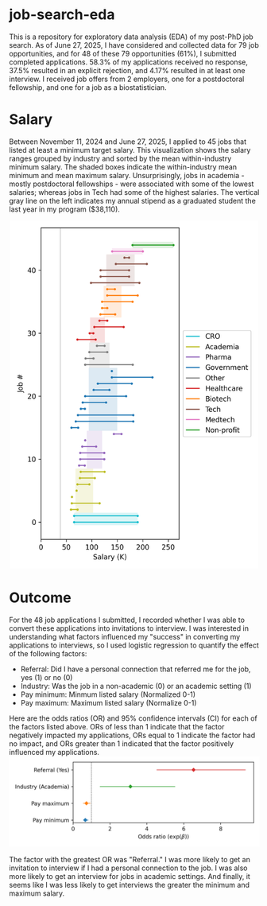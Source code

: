 # job-search-eda
This is a repository for exploratory data analysis (EDA) of my post-PhD job search. As of June 27, 2025, I have considered and collected data for 79 job opportunities, and for 48 of these 79 opportunities (61%), I submitted completed applications. 58.3% of my applications received no response, 37.5% resulted in an explicit rejection, and 4.17% resulted in at least one interview. I received job offers from 2 employers, one for a postdoctoral fellowship, and one for a job as a biostatistician.

# Salary
Between November 11, 2024 and June 27, 2025, I applied to 45 jobs that listed at least a minimum target salary. This visualization shows the salary ranges grouped by industry and sorted by the mean within-industry minimum salary. The shaded boxes indicate the within-industry mean minimum and mean maximum salary. Unsurprisingly, jobs in academia - mostly postdoctoral fellowships - were associated with some of the lowest salaries; whereas jobs in Tech had some of the highest salaries. The vertical gray line on the left indicates my annual stipend as a graduated student the last year in my program ($38,110).
<p align="center">
  <img src="docs/imgs/salary_ranges.png" width="500" alt="Animated demo">
</p>

# Outcome
For the 48 job applications I submitted, I recorded whether I was able to convert these applications into invitations to interview. I was interested in understanding what factors influenced my "success" in converting my applications to interviews, so I used logistic regression to quantify the effect of the following factors:
- Referral: Did I have a personal connection that referred me for the job, yes (1) or no (0)
- Industry: Was the job in a non-academic (0) or an academic setting (1)
- Pay minimum: Minmum listed salary (Normalized 0-1)
- Pay maximum: Maximum listed salary (Normalize 0-1)

Here are the odds ratios (OR) and 95% confidence intervals (CI) for each of the factors listed above. ORs of less than 1 indicate that the factor negatively impacted my applications, ORs equal to 1 indicate the factor had no impact, and ORs greater than 1 indicated that the factor positively influenced my applications.
  <img src="docs/imgs/regression_coefficients.png" width="700" alt="Animated demo">
</p>
The factor with the greatest OR was "Referral." I was more likely to get an invitation to interview if I had a personal connection to the job. I was also more likely to get an interview for jobs in academic settings. And finally, it seems like I was less likely to get interviews the greater the minimum and maximum salary.
